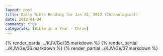 ```yaml
---
layout: post
title: Daily Bible Reading for Jan 24, 2012 (Chronological)
date: 2012-01-24
comments: true
categories: [Bible in a Year - Chron]
---
```

{% render_partial ../KJV/Ge/35.markdown %}
{% render_partial ../KJV/Ge/36.markdown %}
{% render_partial ../KJV/Ge/37.markdown %}
